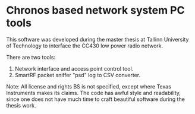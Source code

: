 Chronos based network system PC tools
===================================

This software was developed during the master thesis at Tallinn University of Technology to interface the CC430 low power radio network. 

There are two tools:
1) Network interface and access point control tool.
2) SmartRF packet sniffer "psd" log to CSV converter.


Note:
All license and rights BS is not specified, except where Texas Instruments makes its claims.
The code has awful style and readability, since one does not have much time to craft beautiful software during the thesis work.
